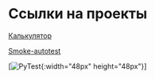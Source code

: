 # Ссылки на проекты

[Калькулятор](https://github.com/fincher224/mygitrepository/blob/master/Python/calculator.py)

[Smoke-autotest](https://github.com/fincher224/mygitrepository/blob/master/Python/smoke_autotest.py)

[![PyTest](https://github.com/user-attachments/assets/1879c77b-a541-4729-a0e7-72b9318a8ffa){:width="48px" height="48px"}]
